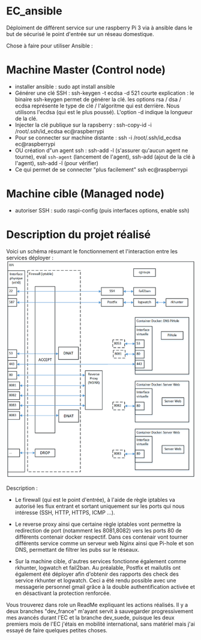 # EC_ansible
Déploiment de différent service sur une raspberry Pi 3 via à ansible dans le but de sécurisé le point d'entrée sur un réseau domestique.

Chose à faire pour utiliser Ansible : 
# Machine Master (Control node)
- installer ansible : sudo apt install ansible
- Générer une clé SSH : ssh-keygen -t ecdsa -d 521
  courte explication : le binaire ssh-keygen permet de générer la clé. les options rsa / dsa / ecdsa représente le type de clé / l'algoritme qui est derrière. Nous utilisons l'ecdsa (qui est le plus poussé). L'option -d indique la longueur de la clé.
- Injecter la clé publique sur la rapsberry : ssh-copy-id -i /root/.ssh/id_ecdsa ec@raspberrypi
- Pour se connecter sur machine distante : ssh -i /root/.ssh/id_ecdsa ec@raspberrypi
- OU création d"un agent ssh : ssh-add -l (s'assurer qu'aucun agent ne tourne), eval `ssh-agent` (lancement de l'agent), ssh-add (ajout de la clé à l'agent), ssh-add -l (pour vérifier)
- Ce qui permet de se connecter "plus facilement" ssh ec@raspberrypi

# Machine cible (Managed node)
- autoriser SSH : sudo raspi-config (puis interfaces options, enable ssh)

# Description du projet réalisé
Voici un schéma résumant le fonctionnement et l'interaction entre les services déployer : 
![alt text](https://github.com/ldubois59000/EC_ansible/blob/main/image.png?raw=true)

Description : 
- Le firewall (qui est le point d'entrée), à l'aide de règle iptables va autorisé les flux entrant et sortant uniquement sur les ports qui nous intéresse (SSH, HTTP, HTTPS, ICMP ...).

- Le reverse proxy ainsi que certaine règle iptables vont permettre la redirection de port (notamment les 8081,8082) vers les ports 80 de différents contenair docker respectif. Dans ces contenair vont tourner différents service comme un serveur web Nginx ainsi que Pi-hole et son DNS, permettant de filtrer les pubs sur le réseaux. 

- Sur la machine cible, d'autres services fonctionne également comme rkhunter, logwatch et fail2ban. Au préalable, Postfix et mailutils ont également été déployer afin d'obtenir des rapports des check des service rkhunter et logwatch. Ceci a été rendu possible avec une messagerie personnel gmail grâce à la double authentification activée et en désactivant la protection renforcée.

Vous trouverez dans role un ReadMe expliquant les actions réalisés. 
Il y a deux branches "dev_france" m'ayant servit à sauvegarder progressivement mes avancés durant l'EC et la branche dev_suede, puisque les deux premiers mois de l'EC j'étais en mobilité international, sans matériel mais j'ai essayé de faire quelques petites choses. 
